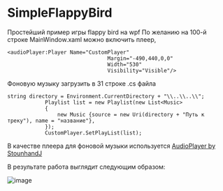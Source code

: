 # SimpleFlappyBird
Простейший пример игры flappy bird на wpf
По желанию на 100-й строке MainWindow.xaml можно включить плеер, 
```
<audioPlayer:Player Name="CustomPlayer" 
                                Margin="-490,440,0,0"
                                Width="530"
                                Visibility="Visible"/>
```
Фоновую музыку загрузить в 31 строке .cs файла
```
string directory = Environment.CurrentDirectory + "\\..\\..\\";
            Playlist list = new Playlist(new List<Music>
            {
                new Music {source = new Uri(directory + "Путь к треку"), name = "название"},
            });
            CustomPlayer.SetPlayList(list);
 ```
В качестве плеера для фоновой музыки используется [AudioPlayer by StounhandJ](https://github.com/StounhandJ/AudioPlayer) 

В результате работа выглядит следующим образом:

![image](https://user-images.githubusercontent.com/71032698/122448596-96217900-cfad-11eb-9e6a-568bd042d2d5.png)
